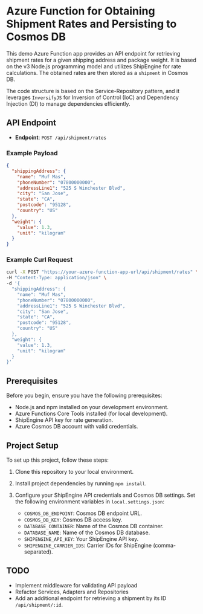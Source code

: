 # Azure Function for Obtaining Shipment Rates and Persisting to Cosmos DB

This demo Azure Function app provides an API endpoint for retrieving shipment rates for a given shipping address and package weight. It is based on the v3 Node.js programming model and utilizes ShipEngine for rate calculations. The obtained rates are then stored as a `shipment` in Cosmos DB.

The code structure is based on the Service-Repository pattern, and it leverages `InversifyJS` for Inversion of Control (IoC) and Dependency Injection (DI) to manage dependencies efficiently.

## API Endpoint

- **Endpoint**: `POST /api/shipment/rates`

### Example Payload

```json
{
  "shippingAddress": {
    "name": "Muf Mas",
    "phoneNumber": "07800000000",
    "addressLine1": "525 S Winchester Blvd",
    "city": "San Jose",
    "state": "CA",
    "postcode": "95128",
    "country": "US"
  },
  "weight": {
    "value": 1.3,
    "unit": "kilogram"
  }
}
```

### Example Curl Request

```bash
curl -X POST "https://your-azure-function-app-url/api/shipment/rates" \
-H "Content-Type: application/json" \
-d '{
  "shippingAddress": {
    "name": "Muf Mas",
    "phoneNumber": "07800000000",
    "addressLine1": "525 S Winchester Blvd",
    "city": "San Jose",
    "state": "CA",
    "postcode": "95128",
    "country": "US"
  },
  "weight": {
    "value": 1.3,
    "unit": "kilogram"
  }
}'
```

## Prerequisites

Before you begin, ensure you have the following prerequisites:

- Node.js and npm installed on your development environment.
- Azure Functions Core Tools installed (for local development).
- ShipEngine API key for rate generation.
- Azure Cosmos DB account with valid credentials.

## Project Setup

To set up this project, follow these steps:

1. Clone this repository to your local environment.
2. Install project dependencies by running `npm install`.
3. Configure your ShipEngine API credentials and Cosmos DB settings. Set the following environment variables in `local.settings.json`:

    - `COSMOS_DB_ENDPOINT`: Cosmos DB endpoint URL.
    - `COSMOS_DB_KEY`: Cosmos DB access key.
    - `DATABASE_CONTAINER`: Name of the Cosmos DB container.
    - `DATABASE_NAME`: Name of the Cosmos DB database.
    - `SHIPENGINE_API_KEY`: Your ShipEngine API key.
    - `SHIPENGINE_CARRIER_IDS`: Carrier IDs for ShipEngine (comma-separated).

## TODO

- Implement middleware for validating API payload
- Refactor Services, Adapters and Repositories
- Add an additional endpoint for retrieving a shipment by its ID `/api/shipment/:id`.